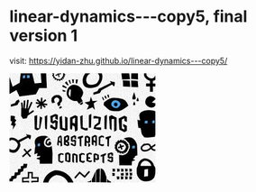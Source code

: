 # linear-dynamics---copy5, final version 1

visit: https://yidan-zhu.github.io/linear-dynamics---copy5/

<img src="https://raw.githubusercontent.com/Yidan-Zhu/trial-theme-web/gh-pages/visual%20learners.jpg">
